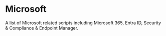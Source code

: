 # Microsoft
A list of Microsoft related scripts including Microsoft 365, Entra ID, Security &amp; Compliance &amp; Endpoint Manager.
